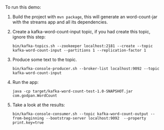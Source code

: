 To run this demo:

1. Build the project with `mvn package`, this will generate an word-count-jar with the streams app and all its dependencies.
2. Create a kafka-word-count-input topic, if you had create this topic, ignore this step:

    `bin/kafka-topics.sh --zookeeper localhost:2181 --create --topic kafka-word-count-input --partitions 1 --replication-factor 1`

3. Produce some text to the topic. 

   `bin/kafka-console-producer.sh --broker-list localhost:9092 --topic kafka-word-count-input`

4. Run the app:

    `java -cp target/kafka-word-count-test-1.0-SNAPSHOT.jar com.godpan.WordCount`

5. Take a look at the results:

    `bin/kafka-console-consumer.sh --topic kafka-word-count-output --from-beginning --bootstrap-server localhost:9092  --property print.key=true`





